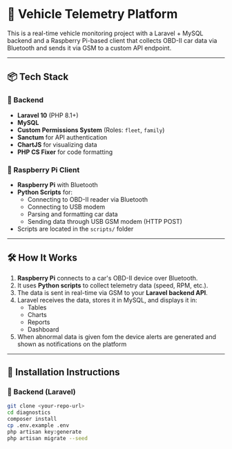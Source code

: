# 🚗 Vehicle Telemetry Platform

This is a real-time vehicle monitoring project with a Laravel + MySQL backend and a Raspberry Pi-based client that collects OBD-II car data via Bluetooth and sends it via GSM to a custom API endpoint.

---

## 📦 Tech Stack

### 🔧 Backend
- **Laravel 10** (PHP 8.1+)
- **MySQL**
- **Custom Permissions System** (Roles: `fleet`, `family`)
- **Sanctum** for API authentication
- **ChartJS** for visualizing data
- **PHP CS Fixer** for code formatting

### 🚙 Raspberry Pi Client
- **Raspberry Pi** with Bluetooth
- **Python Scripts** for:
  - Connecting to OBD-II reader via Bluetooth
  - Connecting to USB modem
  - Parsing and formatting car data
  - Sending data through USB GSM modem (HTTP POST)
- Scripts are located in the `scripts/` folder

---

## 🛠 How It Works

1. **Raspberry Pi** connects to a car's OBD-II device over Bluetooth.
2. It uses **Python scripts** to collect telemetry data (speed, RPM, etc.).
3. The data is sent in real-time via GSM to your **Laravel backend API**.
4. Laravel receives the data, stores it in MySQL, and displays it in:
   - Tables
   - Charts
   - Reports
   - Dashboard
5. When abnormal data is given fom the device alerts are generated and shown as notifications on the platform

---

## 🚀 Installation Instructions

### 🧱 Backend (Laravel)

```bash
git clone <your-repo-url>
cd diagnostics
composer install
cp .env.example .env
php artisan key:generate
php artisan migrate --seed

